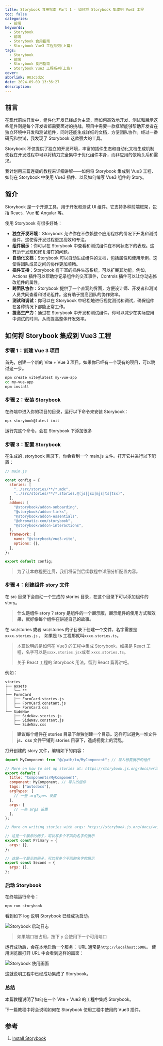 ```yaml
---
title: Storybook 食用指南 Part 1 - 如何将 Storybook 集成到 Vue3 工程
toc: false
categories:
  - 前端
keywords:
  - Storybook
  - 前端
  - Storybook 食用指南
  - Storybook Vue3 工程系列(上篇)
tags:
  - Storybook
  - 前端
  - Storybook 食用指南
  - Storybook Vue3 工程系列(上篇)
cover:
abbrlink: 903c5d2c
date: 2024-09-09 13:36:27
description:
---
```


<!--
注释的方法：
在正文需要注释的地方插入下面的代码，根据需要修改编号：
  <sup>[1](#note1)</sup>
在"注"章节插入对应编号的注释内容:
  <div id="note1"></div>
  [1] 这是注的内容
-->

## 前言

在现代前端开发中，组件化开发已经成为主流，而如何高效地开发、测试和展示这些组件则是每个开发者都需要面对的挑战。项目中需要一款框架能够帮助开发者在独立环境中开发和测试组件，同时还能生成详细的文档，方便团队协作。经过一番研究和尝试，我发现了 Storybook 这款强大的工具。

<!-- more -->

Storybook 不仅提供了独立的开发环境，丰富的插件生态和自动化文档生成机制使我在开发过程中可以将精力完全集中于优化组件本身，而非应用的依赖关系和需求。

我计划用三篇连载的教程来详细讲解——如何将 Storybook 集成到 Vue3 工程、如何在 Storybook 中使用 Vue3 插件、以及如何编写 Vue3 组件的 Story。

## 简介

Storybook 是一个开源工具，用于开发和测试 UI 组件。它支持多种前端框架，包括 React、Vue 和 Angular 等。

使用 Storybook 有很多好处：

- **独立开发环境**：Storybook 允许你在不依赖整个应用程序的情况下开发和测试组件。这使得开发过程更加高效和专注。
- **组件展示**：你可以在 Storybook 中查看和测试组件在不同状态下的表现。这有助于发现和修复潜在的问题。
- **自动化文档**：Storybook 可以自动生成组件的文档，包括属性和使用示例。这使得团队成员之间的协作更加顺畅。
- **插件支持**：Storybook 有丰富的插件生态系统，可以扩展其功能。例如，Actions 插件可以帮助你记录组件的交互事件，Controls 插件可以让你动态修改组件的属性。
- **跨团队协作**：Storybook 提供了一个直观的界面，方便设计师、开发者和测试人员共同查看和讨论组件。这有助于提高团队的协作效率。
- **测试和调试**：你可以在 Storybook 中轻松地进行视觉测试和调试，确保组件在各种情况下都能正常工作。
- **提高生产力**：通过在 Storybook 中开发和测试组件，你可以减少在实际应用中调试的时间，从而提高整体开发效率。

## 如何将 Storybook 集成到 Vue3 工程

### 步骤 1：创建 Vue 3 项目

首先，创建一个新的 Vite + Vue 3 项目。如果你已经有一个现有的项目，可以跳过这一步。

```bash
npm create vite@latest my-vue-app
cd my-vue-app
npm install
```

### 步骤 2：安装 Storybook

在终端中进入你的项目的目录，运行以下命令来安装 Storybook：

```bash
npx storybook@latest init
```

运行完这个命令，会在 Storybook 下添加很多

### 步骤 3：配置 Storybook

在生成的 .storybook 目录下，你会看到一个 main.js 文件。打开它并进行以下配置：

```js
// main.js

const config = {
  stories: [
    "../src/stories/**/*.mdx",
    "../src/stories/**/*.stories.@(js|jsx|mjs|ts|tsx)",
  ],
  addons: [
    "@storybook/addon-onboarding",
    "@storybook/addon-links",
    "@storybook/addon-essentials",
    "@chromatic-com/storybook",
    "@storybook/addon-interactions",
  ],
  framework: {
    name: "@storybook/vue3-vite",
    options: {},
  },
};

export default config;
```

> 为了让本教程更连贯，我们将留到后续教程中详细分析配置内容。

### 步骤 4：创建组件 story 文件

在 src 目录下会自动一个生成的 stories 目录，在这个目录下可以添加组件的 story。

> **什么是组件 story？story 是组件的一个展示版，展示组件的使用方式和效果，就好像每个组件在讲述自己的故事。**

在 src/stories 或者 src/stories 的子目录下创建一个文件，名字需要是 `xxxx.stories.js` ， 如果是 ts 工程那就叫`xxxx.stories.ts`。

> 本篇说明的是如何在 Vue3 的工程中集成 Storybook，如果是 React 工程，名字可以是`xxxx.stories.jsx`或者 `xxxx.stories.ts`。
>
> 关于 React 工程的 Storybook 用法，留到 React 篇再讲吧。

例如：

```text
stories
├── assets
│   └── **
├── FormCard
│   ├── FormCard.stories.js
│   ├── FormCard.constant.js
│   └── FormCard.css
└── SideNav
    ├── SideNav.stories.js
    ├── SideNav.constant.js
    └── SideNav.css
```

> **建议每个组件在 stories 目录下单独创建一个目录。这样可以避免一堆文件 js、css 文件平铺到 stories 目录下，造成视觉上的混乱。**

打开创建的 story 文件，编辑如下的内容：

```js
import MyComponent from "@/path/to/MyComponent"; // 导入想要展示的组件

// More on how to set up stories at: https://storybook.js.org/docs/writing-stories
export default {
  title: "Components/MyComponent",
  component: MyComponent, // 导入的组件
  tags: ["autodocs"],
  argTypes: {
    // 一些 argTypes 设置
  },
  args: {
    // 一些 args 设置
  },
};

// More on writing stories with args: https://storybook.js.org/docs/writing-stories/args

// 这是一个展示的例子，可以写多个不同的名字的展示
export const Primary = {
  args: {},
};

// 这是一个展示的例子，可以写多个不同的名字的展示
export const Second = {
  args: {},
};
```

### 启动 Storybook

在终端运行命令：

```bash
npm run storybook
```

看到如下 log 说明 Storybook 已经成功启动。

![Storybook 启动日志](storybook-cookbook-part1/storybook-start-log.png)

> 如果端口被占用，按下 y 会使用下一个可用端口

运行成功后，会在本地启动一个服务： URL 通常是`http://localhost:6006`。
使用浏览器打开 URL 中会看到这样的画面：

![Storybook 使用画面](storybook-cookbook-part1/storybook-view.png)

这就说明工程中已经成功集成了 Storybook。

### 总结

本篇教程说明了如何在一个 Vite + Vue3 的工程中集成 Storybook。

下一篇教程中将会说明如何在 Storybook 使用工程中使用的 Vue3 插件。

<!-- ## 注 -->

<!-- 无 -->

## 参考

1. [Install Storybook](https://storybook.js.org/docs/get-started/install)
